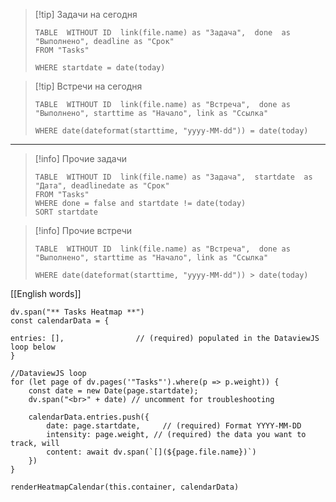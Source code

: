 

> [!tip] Задачи на сегодня
> ```dataview
> TABLE  WITHOUT ID  link(file.name) as "Задача",  done  as "Выполнено", deadline as "Срок"
> FROM "Tasks"
> 
> WHERE startdate = date(today)
> ```


> [!tip] Встречи на сегодня
> ```dataview
> TABLE  WITHOUT ID  link(file.name) as "Встреча",  done as "Выполнено", starttime as "Начало", link as "Ссылка"
> 
> WHERE date(dateformat(starttime, "yyyy-MM-dd")) = date(today)
> ```

---

> [!info] Прочие задачи
> ```dataview
> TABLE  WITHOUT ID  link(file.name) as "Задача",  startdate  as "Дата", deadlinedate as "Срок"
> FROM "Tasks"
> WHERE done = false and startdate != date(today)
> SORT startdate
> ```


> [!info] Прочие встречи
> ```dataview
> TABLE  WITHOUT ID  link(file.name) as "Встреча",  done as "Выполнено", starttime as "Начало", link as "Ссылка"
> 
> WHERE date(dateformat(starttime, "yyyy-MM-dd")) > date(today)
> ```


[[English words]]

```dataviewjs
dv.span("** Tasks Heatmap **") 
const calendarData = {
	
entries: [],                // (required) populated in the DataviewJS loop below
}

//DataviewJS loop
for (let page of dv.pages('"Tasks"').where(p => p.weight)) {
    const date = new Date(page.startdate);
	dv.span("<br>" + date) // uncomment for troubleshooting
	
	calendarData.entries.push({
		date: page.startdate,     // (required) Format YYYY-MM-DD
		intensity: page.weight, // (required) the data you want to track, will 
		content: await dv.span(`[](${page.file.name})`)
	})
}

renderHeatmapCalendar(this.container, calendarData)
``` 


